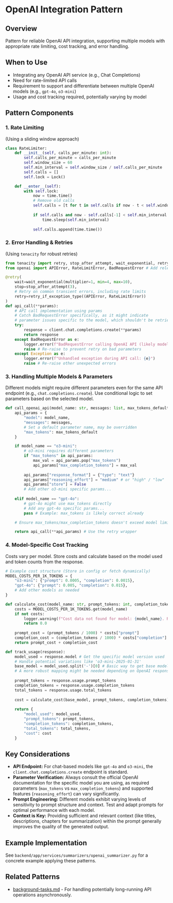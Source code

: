 # OpenAI Integration Pattern

## Overview
Pattern for reliable OpenAI API integration, supporting multiple models with appropriate rate limiting, cost tracking, and error handling.

## When to Use
- Integrating any OpenAI API service (e.g., Chat Completions)
- Need for rate-limited API calls
- Requirement to support and differentiate between multiple OpenAI models (e.g., `gpt-4o`, `o3-mini`)
- Usage and cost tracking required, potentially varying by model

## Pattern Components

### 1. Rate Limiting
(Using a sliding window approach)
```python
class RateLimiter:
    def __init__(self, calls_per_minute: int):
        self.calls_per_minute = calls_per_minute
        self.window_size = 60
        self.min_interval = self.window_size / self.calls_per_minute
        self.calls = []
        self.lock = Lock()

    def __enter__(self):
        with self.lock:
            now = time.time()
            # Remove old calls
            self.calls = [t for t in self.calls if now - t < self.window_size]
            
            if self.calls and now - self.calls[-1] < self.min_interval:
                time.sleep(self.min_interval)
            
            self.calls.append(time.time())
```

### 2. Error Handling & Retries
(Using `tenacity` for robust retries)
```python
from tenacity import retry, stop_after_attempt, wait_exponential, retry_if_exception_type
from openai import APIError, RateLimitError, BadRequestError # Add relevant error types

@retry(
    wait=wait_exponential(multiplier=1, min=4, max=10),
    stop=stop_after_attempt(3),
    # Retry on common transient errors, including rate limits
    retry=retry_if_exception_type((APIError, RateLimitError))
)
def api_call(**params):
    # API call implementation using params
    # Catch BadRequestError specifically, as it might indicate
    # parameter issues specific to the model, which shouldn't be retried.
    try:
        response = client.chat.completions.create(**params)
        return response
    except BadRequestError as e:
        logger.error(f"BadRequestError calling OpenAI API (likely model parameter issue): {e}")
        raise # Re-raise to prevent retry on bad parameters
    except Exception as e:
        logger.error(f"Unhandled exception during API call: {e}")
        raise # Re-raise other unexpected errors
```

### 3. Handling Multiple Models & Parameters
Different models might require different parameters even for the same API endpoint (e.g., `chat.completions.create`). Use conditional logic to set parameters based on the selected model.

```python
def call_openai_api(model_name: str, messages: list, max_tokens_default: int = 3000):
    api_params = {
        "model": model_name,
        "messages": messages,
        # Set a default parameter name, may be overridden
        "max_tokens": max_tokens_default 
    }

    if model_name == "o3-mini":
        # o3-mini requires different parameters
        if "max_tokens" in api_params:
            max_val = api_params.pop("max_tokens")
            api_params["max_completion_tokens"] = max_val
        
        api_params["response_format"] = {"type": "text"}
        api_params["reasoning_effort"] = "medium" # or "high" / "low"
        api_params["store"] = False
        # Add other o3-mini specific params...
    
    elif model_name == "gpt-4o":
        # gpt-4o might use max_tokens directly
        # Add any gpt-4o specific params...
        pass # Example: max_tokens is likely correct already

    # Ensure max_tokens/max_completion_tokens doesn't exceed model limits (check OpenAI docs)

    return api_call(**api_params) # Use the retry wrapper
```

### 4. Model-Specific Cost Tracking
Costs vary per model. Store costs and calculate based on the model used and token counts from the response.

```python
# Example cost structure (Store in config or fetch dynamically)
MODEL_COSTS_PER_1K_TOKENS = {
    "o3-mini": {"prompt": 0.0005, "completion": 0.0015}, 
    "gpt-4o": {"prompt": 0.005, "completion": 0.015},
    # Add other models as needed
}

def calculate_cost(model_name: str, prompt_tokens: int, completion_tokens: int) -> float:
    costs = MODEL_COSTS_PER_1K_TOKENS.get(model_name)
    if not costs:
        logger.warning(f"Cost data not found for model: {model_name}. Returning 0.")
        return 0.0
    
    prompt_cost = (prompt_tokens / 1000) * costs["prompt"]
    completion_cost = (completion_tokens / 1000) * costs["completion"]
    return prompt_cost + completion_cost

def track_usage(response):
    model_used = response.model # Get the specific model version used
    # Handle potential variations like 'o3-mini-2025-01-31'
    base_model = model_used.split('-')[0] # Basic way to get base model
    # A more robust mapping might be needed depending on OpenAI response format
    
    prompt_tokens = response.usage.prompt_tokens
    completion_tokens = response.usage.completion_tokens
    total_tokens = response.usage.total_tokens
    
    cost = calculate_cost(base_model, prompt_tokens, completion_tokens)
    
    return {
        "model_used": model_used,
        "prompt_tokens": prompt_tokens,
        "completion_tokens": completion_tokens,
        "total_tokens": total_tokens,
        "cost": cost
    }
```

## Key Considerations

*   **API Endpoint:** For chat-based models like `gpt-4o` and `o3-mini`, the `client.chat.completions.create` endpoint is standard.
*   **Parameter Verification:** Always consult the official OpenAI documentation for the specific model you are using, as required parameters (`max_tokens` vs `max_completion_tokens`) and supported features (`reasoning_effort`) can vary significantly.
*   **Prompt Engineering:** Different models exhibit varying levels of sensitivity to prompt structure and context. Test and adapt prompts for optimal performance with each model.
*   **Context is Key:** Providing sufficient and relevant context (like titles, descriptions, chapters for summarization) within the prompt generally improves the quality of the generated output.

## Example Implementation
See `backend/app/services/summarizers/openai_summarizer.py` for a concrete example applying these patterns.

## Related Patterns
- [background-tasks.md](./background-tasks.md) - For handling potentially long-running API operations asynchronously.
